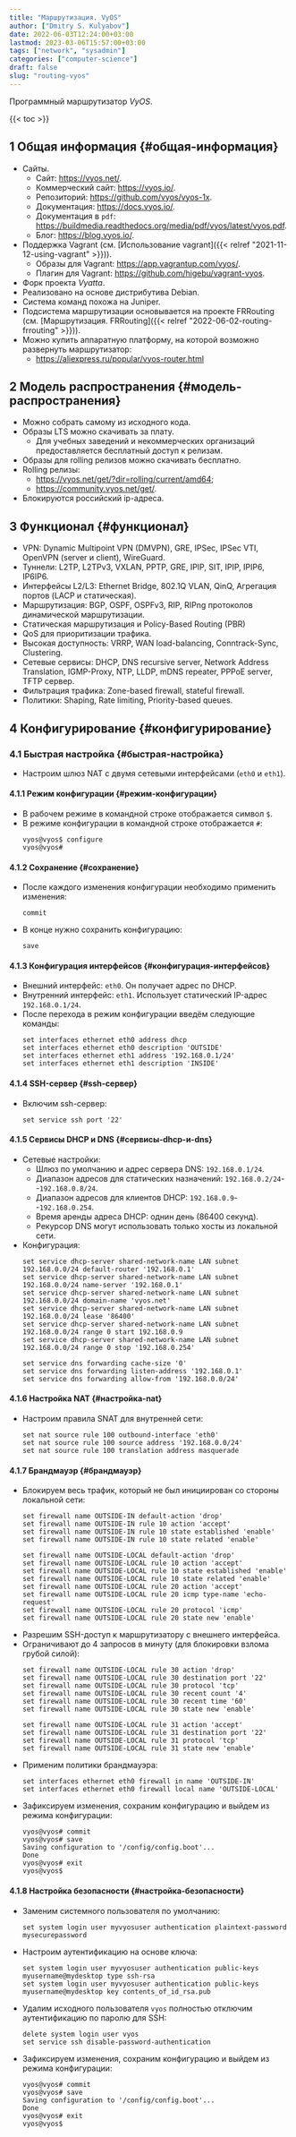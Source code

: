 ```yaml
---
title: "Маршрутизация. VyOS"
author: ["Dmitry S. Kulyabov"]
date: 2022-06-03T12:24:00+03:00
lastmod: 2023-03-06T15:57:00+03:00
tags: ["network", "sysadmin"]
categories: ["computer-science"]
draft: false
slug: "routing-vyos"
---
```


Программный маршрутизатор _VyOS_.

<!--more-->

{{< toc >}}


## <span class="section-num">1</span> Общая информация {#общая-информация}

-   Сайты.
    -   Сайт: <https://vyos.net/>.
    -   Коммерческий сайт: <https://vyos.io/>.
    -   Репозиторий: <https://github.com/vyos/vyos-1x>.
    -   Документация: <https://docs.vyos.io/>.
    -   Документация в `pdf`: <https://buildmedia.readthedocs.org/media/pdf/vyos/latest/vyos.pdf>.
    -   Блог: <https://blog.vyos.io/>.
-   Поддержка Vagrant (см. [Использование vagrant]({{< relref "2021-11-12-using-vagrant" >}})).
    -   Образы для Vagrant: <https://app.vagrantup.com/vyos/>.
    -   Плагин для Vagrant: <https://github.com/higebu/vagrant-vyos>.
-   Форк проекта _Vyatta_.
-   Реализовано на основе дистрибутива Debian.
-   Система команд похожа на Juniper.
-   Подсистема маршрутизации основывается на проекте FRRouting (см. [Маршрутизация. FRRouting]({{< relref "2022-06-02-routing-frrouting" >}})).
-   Можно купить аппаратную платформу, на которой возможно развернуть маршрутизатор:
    -   <https://aliexpress.ru/popular/vyos-router.html>


## <span class="section-num">2</span> Модель распространения {#модель-распространения}

-   Можно собрать самому из исходного кода.
-   Образы LTS можно скачивать за плату.
    -   Для учебных заведений и некоммерческих организаций предоставляется бесплатный доступ к релизам.
-   Образы для rolling релизов можно скачивать бесплатно.
-   Rolling релизы:
    -   <https://vyos.net/get/?dir=rolling/current/amd64>;
    -   <https://community.vyos.net/get/>.
-   Блокируются российский ip-адреса.


## <span class="section-num">3</span> Функционал {#функционал}

-   VPN: Dynamic Multipoint VPN (DMVPN), GRE, IPSec, IPSec VTI, OpenVPN (server и client), WireGuard.
-   Туннели: L2TP, L2TPv3, VXLAN, PPTP, GRE, IPIP, SIT, IPIP, IPIP6, IP6IP6.
-   Интерфейсы L2/L3: Ethernet Bridge, 802.1Q VLAN, QinQ, Агрегация портов (LACP и статическая).
-   Маршрутизация: BGP, OSPF, OSPFv3, RIP, RIPng протоколов динамической маршрутизации.
-   Статическая маршрутизация и Policy-Based Routing (PBR)
-   QoS для приоритизации трафика.
-   Высокая доступность: VRRP, WAN load-balancing, Conntrack-Sync, Clustering.
-   Сетевые сервисы: DHCP, DNS recursive server, Network Address Translation, IGMP-Proxy, NTP, LLDP, mDNS repeater, PPPoE server, TFTP сервер.
-   Фильтрация трафика: Zone-based firewall, stateful firewall.
-   Политики: Shaping, Rate limiting, Priority-based queues.


## <span class="section-num">4</span> Конфигурирование {#конфигурирование}


### <span class="section-num">4.1</span> Быстрая настройка {#быстрая-настройка}

-   Настроим шлюз NAT с двумя сетевыми интерфейсами (`eth0` и `eth1`).


#### <span class="section-num">4.1.1</span> Режим конфигурации {#режим-конфигурации}

-   В рабочем режиме в командной строке отображается символ `$`.
-   В режиме конфигурации в командной строке отображается `#`:
    ```shell
    vyos@vyos$ configure
    vyos@vyos#
    ```


#### <span class="section-num">4.1.2</span> Сохранение {#сохранение}

-   После каждого изменения конфигурации необходимо применить изменения:
    ```shell
    commit
    ```
-   В конце нужно сохранить конфигурацию:
    ```shell
    save
    ```


#### <span class="section-num">4.1.3</span> Конфигурация интерфейсов {#конфигурация-интерфейсов}

-   Внешний интерфейс: `eth0`. Он получает адрес по DHCP.
-   Внутренний интерфейс: `eth1`. Использует статический IP-адрес `192.168.0.1/24`.
-   После перехода в режим конфигурации введём следующие команды:
    ```shell
    set interfaces ethernet eth0 address dhcp
    set interfaces ethernet eth0 description 'OUTSIDE'
    set interfaces ethernet eth1 address '192.168.0.1/24'
    set interfaces ethernet eth1 description 'INSIDE'
    ```


#### <span class="section-num">4.1.4</span> SSH-сервер {#ssh-сервер}

-   Включим ssh-сервер:
    ```shell
    set service ssh port '22'
    ```


#### <span class="section-num">4.1.5</span> Сервисы DHCP и DNS {#сервисы-dhcp-и-dns}

-   Сетевые настройки:
    -   Шлюз по умолчанию и адрес сервера DNS: `192.168.0.1/24`.
    -   Диапазон адресов для статических назначений: `192.168.0.2/24`--`192.168.0.8/24`.
    -   Диапазон адресов для клиентов DHCP: `192.168.0.9`--`192.168.0.254`.
    -   Время аренды адреса DHCP: однин день (86400 секунд).
    -   Рекурсор DNS могут использовать только хосты из локальной сети.
-   Конфигурация:
    ```shell
    set service dhcp-server shared-network-name LAN subnet 192.168.0.0/24 default-router '192.168.0.1'
    set service dhcp-server shared-network-name LAN subnet 192.168.0.0/24 name-server '192.168.0.1'
    set service dhcp-server shared-network-name LAN subnet 192.168.0.0/24 domain-name 'vyos.net'
    set service dhcp-server shared-network-name LAN subnet 192.168.0.0/24 lease '86400'
    set service dhcp-server shared-network-name LAN subnet 192.168.0.0/24 range 0 start 192.168.0.9
    set service dhcp-server shared-network-name LAN subnet 192.168.0.0/24 range 0 stop '192.168.0.254'

    set service dns forwarding cache-size '0'
    set service dns forwarding listen-address '192.168.0.1'
    set service dns forwarding allow-from '192.168.0.0/24'
    ```


#### <span class="section-num">4.1.6</span> Настройка NAT {#настройка-nat}

-   Настроим правила SNAT для внутренней сети:
    ```shell
    set nat source rule 100 outbound-interface 'eth0'
    set nat source rule 100 source address '192.168.0.0/24'
    set nat source rule 100 translation address masquerade
    ```


#### <span class="section-num">4.1.7</span> Брандмауэр {#брандмауэр}

-   Блокируем весь трафик, который не был инициирован со стороны локальной сети:
    ```shell
    set firewall name OUTSIDE-IN default-action 'drop'
    set firewall name OUTSIDE-IN rule 10 action 'accept'
    set firewall name OUTSIDE-IN rule 10 state established 'enable'
    set firewall name OUTSIDE-IN rule 10 state related 'enable'

    set firewall name OUTSIDE-LOCAL default-action 'drop'
    set firewall name OUTSIDE-LOCAL rule 10 action 'accept'
    set firewall name OUTSIDE-LOCAL rule 10 state established 'enable'
    set firewall name OUTSIDE-LOCAL rule 10 state related 'enable'
    set firewall name OUTSIDE-LOCAL rule 20 action 'accept'
    set firewall name OUTSIDE-LOCAL rule 20 icmp type-name 'echo-request'
    set firewall name OUTSIDE-LOCAL rule 20 protocol 'icmp'
    set firewall name OUTSIDE-LOCAL rule 20 state new 'enable'
    ```
-   Разрешим SSH-доступ к маршрутизатору с внешнего интерфейса.
-   Ограничивают до 4 запросов в минуту (для блокировки взлома грубой силой):
    ```shell
    set firewall name OUTSIDE-LOCAL rule 30 action 'drop'
    set firewall name OUTSIDE-LOCAL rule 30 destination port '22'
    set firewall name OUTSIDE-LOCAL rule 30 protocol 'tcp'
    set firewall name OUTSIDE-LOCAL rule 30 recent count '4'
    set firewall name OUTSIDE-LOCAL rule 30 recent time '60'
    set firewall name OUTSIDE-LOCAL rule 30 state new 'enable'

    set firewall name OUTSIDE-LOCAL rule 31 action 'accept'
    set firewall name OUTSIDE-LOCAL rule 31 destination port '22'
    set firewall name OUTSIDE-LOCAL rule 31 protocol 'tcp'
    set firewall name OUTSIDE-LOCAL rule 31 state new 'enable'
    ```
-   Применим политики брандмауэра:
    ```shell
    set interfaces ethernet eth0 firewall in name 'OUTSIDE-IN'
    set interfaces ethernet eth0 firewall local name 'OUTSIDE-LOCAL'
    ```
-   Зафиксируем изменения, сохраним конфигурацию и выйдем из режима конфигурации:
    ```shell
    vyos@vyos# commit
    vyos@vyos# save
    Saving configuration to '/config/config.boot'...
    Done
    vyos@vyos# exit
    vyos@vyos$
    ```


#### <span class="section-num">4.1.8</span> Настройка безопасности {#настройка-безопасности}

-   Заменим системного пользователя по умолчанию:
    ```shell
    set system login user myvyosuser authentication plaintext-password mysecurepassword
    ```
-   Настроим аутентификацию на основе ключа:
    ```shell
    set system login user myvyosuser authentication public-keys myusername@mydesktop type ssh-rsa
    set system login user myvyosuser authentication public-keys myusername@mydesktop key contents_of_id_rsa.pub
    ```
-   Удалим исходного пользователя `vyos` полностью отключим аутентификацию по паролю для SSH:
    ```shell
    delete system login user vyos
    set service ssh disable-password-authentication
    ```
-   Зафиксируем изменения, сохраним конфигурацию и выйдем из режима конфигурации:
    ```shell
    vyos@vyos# commit
    vyos@vyos# save
    Saving configuration to '/config/config.boot'...
    Done
    vyos@vyos# exit
    vyos@vyos$
    ```
